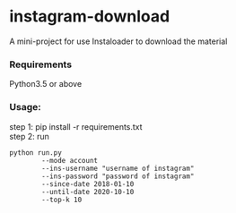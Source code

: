 # instagram-download
A mini-project for use Instaloader to download the material

### Requirements
  Python3.5 or above

### Usage:
step 1: pip install -r requirements.txt <br/>
step 2: run 
```
python run.py 
        --mode account 
        --ins-username "username of instagram" 
        --ins-password "password of instagram" 
        --since-date 2018-01-10 
        --until-date 2020-10-10 
        --top-k 10
```
